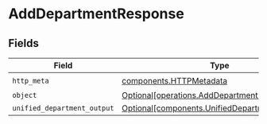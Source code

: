 # AddDepartmentResponse


## Fields

| Field                                                                                                  | Type                                                                                                   | Required                                                                                               | Description                                                                                            |
| ------------------------------------------------------------------------------------------------------ | ------------------------------------------------------------------------------------------------------ | ------------------------------------------------------------------------------------------------------ | ------------------------------------------------------------------------------------------------------ |
| `http_meta`                                                                                            | [components.HTTPMetadata](../../models/components/httpmetadata.md)                                     | :heavy_check_mark:                                                                                     | N/A                                                                                                    |
| `object`                                                                                               | [Optional[operations.AddDepartmentResponseBody]](../../models/operations/adddepartmentresponsebody.md) | :heavy_minus_sign:                                                                                     | N/A                                                                                                    |
| `unified_department_output`                                                                            | [Optional[components.UnifiedDepartmentOutput]](../../models/components/unifieddepartmentoutput.md)     | :heavy_minus_sign:                                                                                     | N/A                                                                                                    |